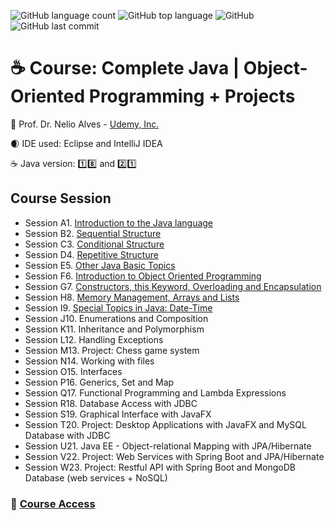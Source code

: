 ![GitHub language count](https://img.shields.io/github/languages/count/souzafcharles/Complete-Java-Object-Oriented-Programming-and-Projects)
![GitHub top language](https://img.shields.io/github/languages/top/souzafcharles/Complete-Java-Object-Oriented-Programming-and-Projects)
![GitHub](https://img.shields.io/github/license/souzafcharles/Complete-Java-Object-Oriented-Programming-and-Projects)
![GitHub last commit](https://img.shields.io/github/last-commit/souzafcharles/Complete-Java-Object-Oriented-Programming-and-Projects)


# :coffee: Course: Complete Java | Object-Oriented Programming + Projects

:triangular_flag_on_post: Prof. Dr. Nelio Alves - [Udemy, Inc.](https://www.udemy.com/)

:waxing_crescent_moon: IDE used: Eclipse and IntelliJ IDEA

:coffee: Java version: :one::eight: and :two::one:


## Course Session

- Session A1. [Introduction to the Java language](https://github.com/souzafcharles/Complete-Java-Object-Oriented-Programming-and-Projects/tree/master/Session_A1_Introduction_to_the_Java_Language)
- Session B2. [Sequential Structure](https://github.com/souzafcharles/Complete-Java-Object-Oriented-Programming-and-Projects/tree/master/Session_B2_Sequential_Structure)
- Session C3. [Conditional Structure](https://github.com/souzafcharles/Complete-Java-Object-Oriented-Programming-and-Projects/tree/master/Session_C3_Conditional_Structure)
- Session D4. [Repetitive Structure](https://github.com/souzafcharles/Complete-Java-Object-Oriented-Programming-and-Projects/tree/master/Session_D4_Repetitive_Structure)
- Session E5. [Other Java Basic Topics](https://github.com/souzafcharles/Complete-Java-Object-Oriented-Programming-and-Projects/tree/master/Session_E5_Other_Java_Basic_Topics)
- Session F6. [Introduction to Object Oriented Programming](https://github.com/souzafcharles/Complete-Java-Object-Oriented-Programming-and-Projects/tree/master/Session_F6_Introduction_to_Object_Oriented_Programming)
- Session G7. [Constructors, this Keyword, Overloading and Encapsulation](https://github.com/souzafcharles/Complete-Java-Object-Oriented-Programming-and-Projects/tree/master/Session_G7_Constructors_This_keyword_Overloading_Encapsulation)
- Session H8. [Memory Management, Arrays and Lists](https://github.com/souzafcharles/Complete-Java-Object-Oriented-Programming-and-Projects/tree/master/Session_H8_Memory_Management_Arrays_and_Lists)
- Session I9. [Special Topics in Java: Date-Time](https://github.com/souzafcharles/Complete-Java-Object-Oriented-Programming-and-Projects/tree/master/Session_I9_Special_Topics_in_Java_Date_Time)
- Session J10. Enumerations and Composition
- Session K11. Inheritance and Polymorphism
- Session L12. Handling Exceptions
- Session M13. Project: Chess game system
- Session N14. Working with files
- Session O15. Interfaces
- Session P16. Generics, Set and Map
- Session Q17. Functional Programming and Lambda Expressions
- Session R18. Database Access with JDBC
- Session S19. Graphical Interface with JavaFX
- Session T20. Project: Desktop Applications with JavaFX and MySQL Database with JDBC
- Session U21. Java EE - Object-relational Mapping with JPA/Hibernate
- Session V22. Project: Web Services with Spring Boot and JPA/Hibernate
- Session W23. Project: Restful API with Spring Boot and MongoDB Database (web services + NoSQL)

### :link: [Course Access](https://www.udemy.com/course/java-curso-completo/)

